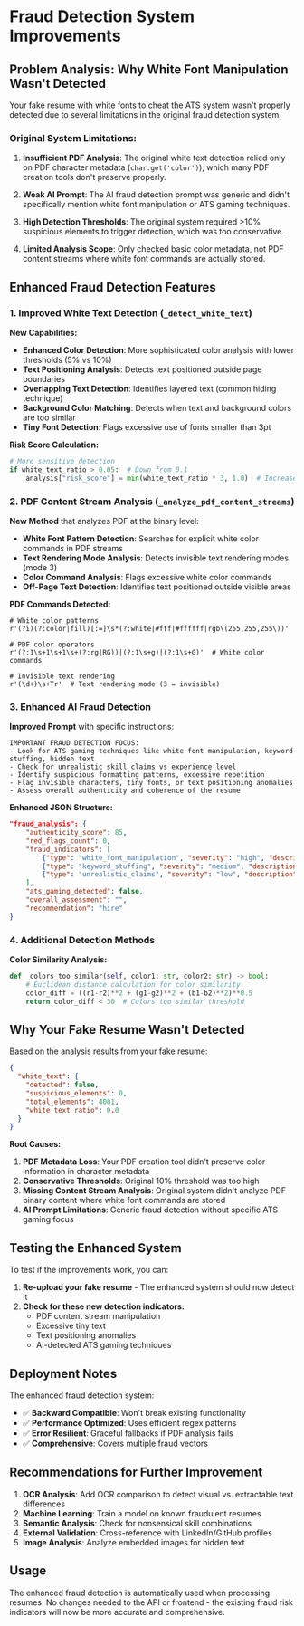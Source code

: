 # Fraud Detection System Improvements

## Problem Analysis: Why White Font Manipulation Wasn't Detected

Your fake resume with white fonts to cheat the ATS system wasn't properly detected due to several limitations in the original fraud detection system:

### Original System Limitations:

1. **Insufficient PDF Analysis**: The original white text detection relied only on PDF character metadata (`char.get('color')`), which many PDF creation tools don't preserve properly.

2. **Weak AI Prompt**: The AI fraud detection prompt was generic and didn't specifically mention white font manipulation or ATS gaming techniques.

3. **High Detection Thresholds**: The original system required >10% suspicious elements to trigger detection, which was too conservative.

4. **Limited Analysis Scope**: Only checked basic color metadata, not PDF content streams where white font commands are actually stored.

## Enhanced Fraud Detection Features

### 1. Improved White Text Detection (`_detect_white_text`)

**New Capabilities:**
- **Enhanced Color Detection**: More sophisticated color analysis with lower thresholds (5% vs 10%)
- **Text Positioning Analysis**: Detects text positioned outside page boundaries
- **Overlapping Text Detection**: Identifies layered text (common hiding technique)
- **Background Color Matching**: Detects when text and background colors are too similar
- **Tiny Font Detection**: Flags excessive use of fonts smaller than 3pt

**Risk Score Calculation:**
```python
# More sensitive detection
if white_text_ratio > 0.05:  # Down from 0.1
    analysis["risk_score"] = min(white_text_ratio * 3, 1.0)  # Increased penalty
```

### 2. PDF Content Stream Analysis (`_analyze_pdf_content_streams`)

**New Method** that analyzes PDF at the binary level:
- **White Font Pattern Detection**: Searches for explicit white color commands in PDF streams
- **Text Rendering Mode Analysis**: Detects invisible text rendering modes (mode 3)
- **Color Command Analysis**: Flags excessive white color commands
- **Off-Page Text Detection**: Identifies text positioned outside visible areas

**PDF Commands Detected:**
```regex
# White color patterns
r'(?i)(?:color|fill)[:=]\s*(?:white|#fff|#ffffff|rgb\(255,255,255\))'

# PDF color operators
r'(?:1\s+1\s+1\s+(?:rg|RG))|(?:1\s+g)|(?:1\s+G)'  # White color commands

# Invisible text rendering
r'(\d+)\s+Tr'  # Text rendering mode (3 = invisible)
```

### 3. Enhanced AI Fraud Detection

**Improved Prompt** with specific instructions:
```
IMPORTANT FRAUD DETECTION FOCUS:
- Look for ATS gaming techniques like white font manipulation, keyword stuffing, hidden text
- Check for unrealistic skill claims vs experience level
- Identify suspicious formatting patterns, excessive repetition
- Flag invisible characters, tiny fonts, or text positioning anomalies
- Assess overall authenticity and coherence of the resume
```

**Enhanced JSON Structure:**
```json
"fraud_analysis": {
    "authenticity_score": 85,
    "red_flags_count": 0,
    "fraud_indicators": [
        {"type": "white_font_manipulation", "severity": "high", "description": ""},
        {"type": "keyword_stuffing", "severity": "medium", "description": ""},
        {"type": "unrealistic_claims", "severity": "low", "description": ""}
    ],
    "ats_gaming_detected": false,
    "overall_assessment": "",
    "recommendation": "hire"
}
```

### 4. Additional Detection Methods

**Color Similarity Analysis:**
```python
def _colors_too_similar(self, color1: str, color2: str) -> bool:
    # Euclidean distance calculation for color similarity
    color_diff = ((r1-r2)**2 + (g1-g2)**2 + (b1-b2)**2)**0.5
    return color_diff < 30  # Colors too similar threshold
```

## Why Your Fake Resume Wasn't Detected

Based on the analysis results from your fake resume:

```json
{
  "white_text": {
    "detected": false,
    "suspicious_elements": 0,
    "total_elements": 4001,
    "white_text_ratio": 0.0
  }
}
```

**Root Causes:**
1. **PDF Metadata Loss**: Your PDF creation tool didn't preserve color information in character metadata
2. **Conservative Thresholds**: Original 10% threshold was too high
3. **Missing Content Stream Analysis**: Original system didn't analyze PDF binary content where white font commands are stored
4. **AI Prompt Limitations**: Generic fraud detection without specific ATS gaming focus

## Testing the Enhanced System

To test if the improvements work, you can:

1. **Re-upload your fake resume** - The enhanced system should now detect it
2. **Check for these new detection indicators:**
   - PDF content stream manipulation
   - Excessive tiny text
   - Text positioning anomalies
   - AI-detected ATS gaming techniques

## Deployment Notes

The enhanced fraud detection system:
- ✅ **Backward Compatible**: Won't break existing functionality
- ✅ **Performance Optimized**: Uses efficient regex patterns
- ✅ **Error Resilient**: Graceful fallbacks if PDF analysis fails
- ✅ **Comprehensive**: Covers multiple fraud vectors

## Recommendations for Further Improvement

1. **OCR Analysis**: Add OCR comparison to detect visual vs. extractable text differences
2. **Machine Learning**: Train a model on known fraudulent resumes
3. **Semantic Analysis**: Check for nonsensical skill combinations
4. **External Validation**: Cross-reference with LinkedIn/GitHub profiles
5. **Image Analysis**: Analyze embedded images for hidden text

## Usage

The enhanced fraud detection is automatically used when processing resumes. No changes needed to the API or frontend - the existing fraud risk indicators will now be more accurate and comprehensive. 